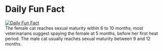 # Daily Fun Fact
[![Daily Fun Fact](https://github.com/huy2x/daily-fun-facts/actions/workflows/daily-fun-facts.yml/badge.svg)](https://github.com/huy2x/daily-fun-facts/actions/workflows/daily-fun-facts.yml)<br/>
The female cat reaches sexual maturity within 6 to 10 months; most veterinarians suggest spaying the female at 5 months, before her first heat period. The male cat usually reaches sexual maturity between 9 and 12 months.
